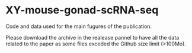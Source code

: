 # XY-mouse-gonad-scRNA-seq
Code and data used for the main fugures of the publication.

Please download the archive in the realease pannel to have all the data related to the paper as some files exceded the Github size limit (>100Mo).
